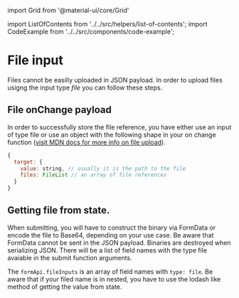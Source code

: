 
import Grid from '@material-ui/core/Grid'

import ListOfContents from '../../src/helpers/list-of-contents';
import CodeExample from '../../src/components/code-example';

<Grid container item>
<Grid item xs={12} md={10}>

# File input

Files cannot be easilly uploaded in JSON payload. In order to upload files usigng the input type *file* you can follow these steps.

## File onChange payload

In order to successfully store the file reference, you have either use an input of type file or use an object with the following shape in your on change function ([visit MDN docs for more info on file upload](https://developer.mozilla.org/en-US/docs/Web/HTML/Element/input/file)). 
```jsx
{
  target: {
    value: string, // usually it is the path to the file
    files: FileList // an array of file references
  }
}
```

## Getting file from state.

When submitting, you will have to construct the binary via FormData or encode the file to Base64, depending on your use case. Be aware that FormData cannot be sent in the JSON payload. Binaries are destroyed when serializing JSON. There will be a list of field names with the type file avaiable in the submit function arguments.

The `formApi.fileInputs` is an array of field names with `type: file`. Be aware that if your filed name is in nested, you have to use the lodash like method of getting the value from state.

<CodeExample source="components/file-upload/upload-handler" />

<CodeExample source="components/file-upload/file-input" mode="preview" additionalSources="components/file-upload/upload-handler.js" />

</Grid>
<Grid item xs={false} md={2}>
  <ListOfContents file="renderer/file-input" />
</Grid>
</Grid>
